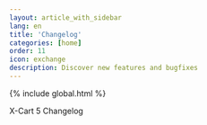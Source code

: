 ```yaml
---
layout: article_with_sidebar
lang: en
title: 'Changelog'
categories: [home]
order: 11
icon: exchange
description: Discover new features and bugfixes
---
```


{% include global.html %}

X-Cart 5 Changelog